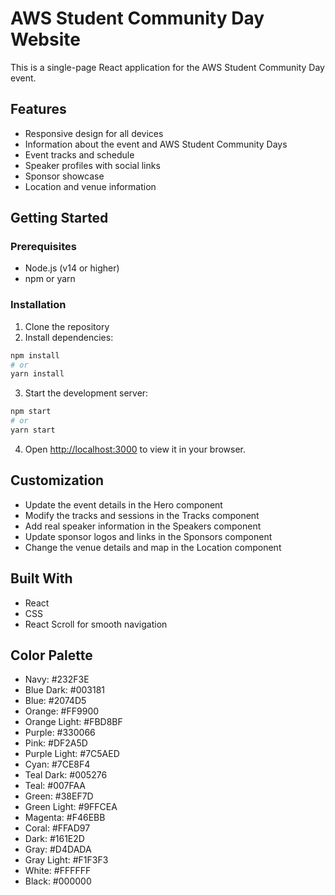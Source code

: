 # AWS Student Community Day Website

This is a single-page React application for the AWS Student Community Day event.

## Features

- Responsive design for all devices
- Information about the event and AWS Student Community Days
- Event tracks and schedule
- Speaker profiles with social links
- Sponsor showcase
- Location and venue information

## Getting Started

### Prerequisites

- Node.js (v14 or higher)
- npm or yarn

### Installation

1. Clone the repository
2. Install dependencies:

```bash
npm install
# or
yarn install
```

3. Start the development server:

```bash
npm start
# or
yarn start
```

4. Open [http://localhost:3000](http://localhost:3000) to view it in your browser.

## Customization

- Update the event details in the Hero component
- Modify the tracks and sessions in the Tracks component
- Add real speaker information in the Speakers component
- Update sponsor logos and links in the Sponsors component
- Change the venue details and map in the Location component

## Built With

- React
- CSS
- React Scroll for smooth navigation

## Color Palette

- Navy: #232F3E
- Blue Dark: #003181
- Blue: #2074D5
- Orange: #FF9900
- Orange Light: #FBD8BF
- Purple: #330066
- Pink: #DF2A5D
- Purple Light: #7C5AED
- Cyan: #7CE8F4
- Teal Dark: #005276
- Teal: #007FAA
- Green: #38EF7D
- Green Light: #9FFCEA
- Magenta: #F46EBB
- Coral: #FFAD97
- Dark: #161E2D
- Gray: #D4DADA
- Gray Light: #F1F3F3
- White: #FFFFFF
- Black: #000000
